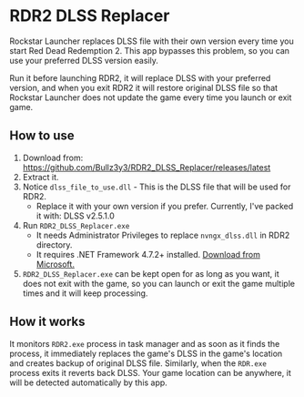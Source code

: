 # RDR2 DLSS Replacer
Rockstar Launcher replaces DLSS file with their own version every time you start Red Dead Redemption 2. This app bypasses this problem, so you can use your preferred DLSS version easily.

Run it before launching RDR2, it will replace DLSS with your preferred version, and when you exit RDR2 it will restore original DLSS file so that Rockstar Launcher does not update the game every time you launch or exit game.

## How to use
1. Download from: https://github.com/Bullz3y3/RDR2_DLSS_Replacer/releases/latest
2. Extract it.
3. Notice `dlss_file_to_use.dll` - This is the DLSS file that will be used for RDR2.
   - Replace it with your own version if you prefer. Currently, I've packed it with: DLSS v2.5.1.0
4. Run `RDR2_DLSS_Replacer.exe`
   - It needs Administrator Privileges to replace `nvngx_dlss.dll` in RDR2 directory.
   - It requires .NET Framework 4.7.2+ installed. [Download from Microsoft.](https://dotnet.microsoft.com/en-us/download/dotnet-framework/thank-you/net472-offline-installer)
6. `RDR2_DLSS_Replacer.exe` can be kept open for as long as you want, it does not exit with the game, so you can launch or exit the game multiple times and it will keep processing.

## How it works
It monitors `RDR2.exe` process in task manager and as soon as it finds the process, it immediately replaces the game's DLSS in the game's location and creates backup of original DLSS file. Similarly, when the `RDR.exe` process exits it reverts back DLSS. Your game location can be anywhere, it will be detected automatically by this app.